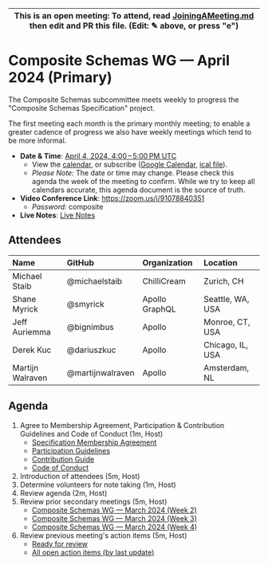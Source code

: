 <!--

# How to join (copied directly from /JoiningAMeeting.md)

Hello! You're welcome to join our subcommittee meeting and add to the agenda by
following these three steps:

1.  Add your name to the list of attendees (in alphabetical order).

    - To respect meeting size, attendees should be relevant to the agenda. That
      means we expect most who join the meeting to participate in discussion. If
      you'd rather just watch, check out our YouTube[1].

    - Please include the organization (or project) you represent, and the
      location (including country code[2]) you expect to be located in during
      the meeting.

    - If you're willing to help take notes, add "✏️" after your name (eg. Ada
      Lovelace ✏). This is hugely helpful!

2.  If relevant, add your topic to the agenda (sorted by expected time).

    - Every agenda item has four parts: 1) the topic, 2) an expected time
      constraint, 3) who's leading the discussion, and 4) a list of any relevant
      links (RFC docs, issues, PRs, presentations, etc). Follow the format of
      existing agenda items.

    - Know what you want to get out of the agenda topic - what feedback do you
      need? What questions do you need answered? Are you looking for consensus
      or just directional feedback?

    - If your topic is a new proposal it's likely an "RFC 0"[3]. The barrier of
      entry for documenting new proposals is intentionally low, writing a few
      sentences about the problem you're trying to solve and the rough shape of
      your proposed solution is normally sufficient.

      You can create a link for this:

      - As an issue against this repo.
      - As a GitHub discussion in this repo.
      - As an RFC document into the rfcs/ folder of this repo.

3.  Review our guidelines and agree to our Spec Membership & CLA.

    - Review and understand our Spec Membership Agreement, Participation &
      Contribution Guidelines, and Code of Conduct. You'll find links to these
      in the first agenda item of every meeting.

    - If this is your first time, our bot will comment on your Pull Request with
      a link to our Spec Membership & CLA. Please follow along and agree before
      your PR is merged.

      Your organization may sign this for all of its members. To set this up,
      please ask operations@graphql.org.

PLEASE TAKE NOTE:

- By joining this meeting you must agree to the Specification Membership
  Agreement and Code of Conduct.

- Meetings are recorded and made available on YouTube[1], by joining you consent
  to being recorded.

[1] Youtube: https://www.youtube.com/channel/UCERcwLeheOXp_u61jEXxHMA [2]
Country codes:
https://en.wikipedia.org/wiki/List_of_ISO_3166_country_codes#Current_ISO_3166_country_codes
[3] RFC stages:
https://github.com/graphql/graphql-spec/blob/main/CONTRIBUTING.md#rfc-contribution-stages


-->

| This is an open meeting: To attend, read [JoiningAMeeting.md][] then edit and PR this file. (Edit: ✎ above, or press "e") |
| ---------------------------------------------------------------------------------------- |

# Composite Schemas WG — April 2024 (Primary)

The Composite Schemas subcommittee meets weekly to progress the "Composite
Schemas Specification" project.

The first meeting each month is the primary monthly meeting; to enable a greater
cadence of progress we also have weekly meetings which tend to be more informal.

- **Date & Time**: [April 4, 2024, 4:00 – 5:00 PM UTC](https://www.timeanddate.com/worldclock/converter.html?iso=20240404T160000&p1=3775&p2=110&p3=24&p4=37&p5=188&p6=496&p7=676&p8=438&p9=268&p10=234&p11=78&p12=604)
  - View the [calendar][], or subscribe ([Google Calendar][], [ical file][]).
  - _Please Note:_ The date or time may change. Please check this agenda the
    week of the meeting to confirm. While we try to keep all calendars accurate,
    this agenda document is the source of truth.
- **Video Conference Link**: https://zoom.us/j/91078840351
  - _Password:_ composite
- **Live Notes**: [Live Notes][]

[calendar]: https://calendar.google.com/calendar/embed?src=linuxfoundation.org_ik79t9uuj2p32i3r203dgv5mo8%40group.calendar.google.com
[google calendar]: https://calendar.google.com/calendar?cid=bGludXhmb3VuZGF0aW9uLm9yZ19pazc5dDl1dWoycDMyaTNyMjAzZGd2NW1vOEBncm91cC5jYWxlbmRhci5nb29nbGUuY29t
[ical file]: https://calendar.google.com/calendar/ical/linuxfoundation.org_ik79t9uuj2p32i3r203dgv5mo8%40group.calendar.google.com/public/basic.ics
[JoiningAMeeting.md]: https://github.com/graphql/composite-schemas-wg/blob/main/JoiningAMeeting.md
[live notes]: https://docs.google.com/document/d/1hJO6U7daYvcNcQ3FBKnh3v4R256ers6M8IGyqRpY_kE/edit?usp=sharing

## Attendees

<!-- prettier-ignore -->
| Name             | GitHub        | Organization       | Location              |
| :--------------- | :------------ | :----------------- | :-------------------- |
| Michael Staib    | @michaelstaib | ChilliCream        | Zurich, CH            |
| Shane Myrick     | @smyrick      | Apollo GraphQL     | Seattle, WA, USA      |
| Jeff Auriemma    | @bignimbus    | Apollo             | Monroe, CT, USA       |
| Derek Kuc        | @dariuszkuc   | Apollo             | Chicago, IL, USA      |
| Martijn Walraven | @martijnwalraven | Apollo          | Amsterdam, NL         |

## Agenda

1. Agree to Membership Agreement, Participation & Contribution Guidelines and Code of Conduct (1m, Host)
   - [Specification Membership Agreement](https://github.com/graphql/foundation)
   - [Participation Guidelines](https://github.com/graphql/graphql-wg#participation-guidelines)
   - [Contribution Guide](https://github.com/graphql/graphql-spec/blob/main/CONTRIBUTING.md)
   - [Code of Conduct](https://github.com/graphql/foundation/blob/master/CODE-OF-CONDUCT.md)
1. Introduction of attendees (5m, Host)
1. Determine volunteers for note taking (1m, Host)
1. Review agenda (2m, Host)
1. Review prior secondary meetings (5m, Host)
   - [Composite Schemas WG — March 2024 (Week 2)](https://github.com/graphql/composite-schemas-wg/blob/main/agendas/2024/03-Mar/14-week-2.md)
   - [Composite Schemas WG — March 2024 (Week 3)](https://github.com/graphql/composite-schemas-wg/blob/main/agendas/2024/03-Mar/21-week-3.md)
   - [Composite Schemas WG — March 2024 (Week 4)](https://github.com/graphql/composite-schemas-wg/blob/main/agendas/2024/03-Mar/28-week-4.md)
1. Review previous meeting's action items (5m, Host)
   - [Ready for review](https://github.com/graphql/composite-schemas-wg/issues?q=is%3Aissue+is%3Aopen+label%3A%22Ready+for+review+%F0%9F%99%8C%22+sort%3Aupdated-desc)
   - [All open action items (by last update)](https://github.com/graphql/composite-schemas-wg/issues?q=is%3Aissue+is%3Aopen+label%3A%22Action+item+%3Aclapper%3A%22+sort%3Aupdated-desc)
